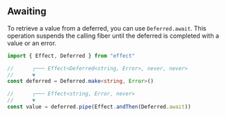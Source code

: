 ## Awaiting

To retrieve a value from a deferred, you can use `Deferred.await`. This operation suspends the calling fiber until the deferred is completed with a value or an error.

```ts twoslash
import { Effect, Deferred } from "effect"

//      ┌─── Effect<Deferred<string, Error>, never, never>
//      ▼
const deferred = Deferred.make<string, Error>()

//      ┌─── Effect<string, Error, never>
//      ▼
const value = deferred.pipe(Effect.andThen(Deferred.await))
```
